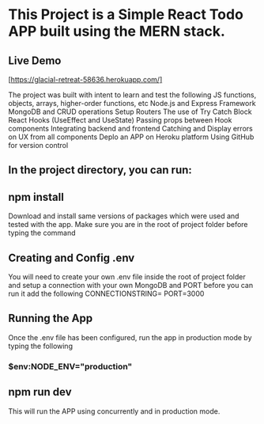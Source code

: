 # This Project is a Simple React Todo APP built using the MERN stack.

## Live Demo

[https://glacial-retreat-58636.herokuapp.com/]

The project was built with intent to learn and test the following
JS functions, objects, arrays, higher-order functions, etc
Node.js and Express Framework
MongoDB and CRUD operations
Setup Routers
The use of Try Catch Block
React Hooks (UseEffect and UseState)
Passing props between Hook components
Integrating backend and frontend
Catching and Display errors on UX from all components
Deplo an APP on Heroku platform
Using GitHub for version control

## In the project directory, you can run:

## npm install

Download and install same versions of packages which were used and tested with the app.
Make sure you are in the root of project folder before typing the command

## Creating and Config .env

You will need to create your own .env file inside the root of project folder and setup a connection with your own MongoDB and PORT before you can run it
add the following
CONNECTIONSTRING=
PORT=3000

## Running the App

Once the .env file has been configured, run the app in production mode by typing the following

### \$env:NODE_ENV="production"

## npm run dev

This will run the APP using concurrently and in production mode.
